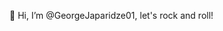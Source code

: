 👋 Hi, I’m @GeorgeJaparidze01, let's rock and roll!


<!---
GeorgeJaparidze01/GeorgeJaparidze01 is a ✨ special ✨ repository because its `README.md` (this file) appears on your GitHub profile.
You can click the Preview link to take a look at your changes.
--->
